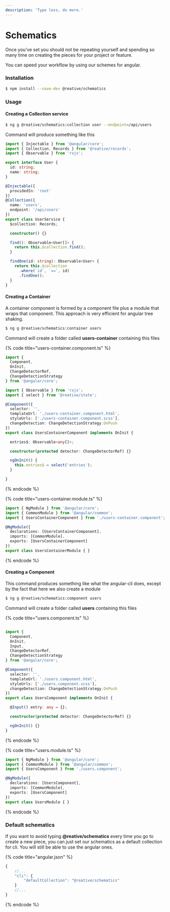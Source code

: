 ```yaml
---
description: 'Type less, do more.'
---
```


# Schematics

Once you’ve set you should not be repeating yourself and spending so many time on creating the pieces for your project or feature.

You can speed your workflow by using our schemes for angular.

### Installation

```bash
$ npm install --save-dev @reative/schematics
```

### Usage

#### Creating a Collection service

```bash
$ ng g @reative/schematics:collection user --endpoint=/api/users
```

Command will produce something like this

```typescript
import { Injectable } from '@angular/core';
import { Collection, Records } from '@reative/records';
import { Observable } from 'rxjs';

export interface User {
  id: string;
  name: string;
}

@Injectable({
  providedIn: 'root'
})
@Collection({
  name: 'users',
  endpoint: '/api/users'
})
export class UserService {
  $collection: Records;

  constructor() {}

  find(): Observable<User[]> {
    return this.$collection.find();
  }

  findOne(id: string): Observable<User> {
    return this.$collection
      .where(`id`, `==`, id)
      .findOne();
  }
}
```



#### Creating a Container

A container component is formed by a component file plus a module that wraps that component. This approach is very efficient for angular tree shaking.

```bash
$ ng g @reative/schematics:container users
```

Command will create a folder called **users-container** containing this files

{% code title="users-container.component.ts" %}
```typescript
import {
  Component,
  OnInit,
  ChangeDetectorRef,
  ChangeDetectionStrategy
} from '@angular/core';

import { Observable } from 'rxjs';
import { select } from '@reative/state';

@Component({
  selector: '',
  templateUrl: './users-container.component.html',
  styleUrls: ['./users-container.component.scss'],
  changeDetection: ChangeDetectionStrategy.OnPush
})
export class UsersContainerComponent implements OnInit {

  entries$: Observable<any[]>;

  constructor(protected detector: ChangeDetectorRef) {}

  ngOnInit() {
    this.entries$ = select('entries');
  }

}

```
{% endcode %}

{% code title="users-container.module.ts" %}
```typescript
import { NgModule } from '@angular/core';
import { CommonModule } from '@angular/common';
import { UsersContainerComponent } from './users-container.component';

@NgModule({
  declarations: [UsersContainerComponent],
  imports: [CommonModule],
  exports: [UsersContainerComponent]
})
export class UsersContainerModule { }
```
{% endcode %}



#### Creating a Component

This command produces something like what the angular-cli does, except by the fact that here we also create a module

```bash
$ ng g @reative/schematics:component users
```

Command will create a folder called **users** containing this files

{% code title="users.component.ts" %}
```typescript

import {
  Component,
  OnInit,
  Input,
  ChangeDetectorRef,
  ChangeDetectionStrategy
} from '@angular/core';

@Component({
  selector: '',
  templateUrl: './users.component.html',
  styleUrls: ['./users.component.scss'],
  changeDetection: ChangeDetectionStrategy.OnPush
})
export class UsersComponent implements OnInit {

  @Input() entry: any = {};

  constructor(protected detector: ChangeDetectorRef) {}

  ngOnInit() {}
}

```
{% endcode %}

{% code title="users.module.ts" %}
```typescript
import { NgModule } from '@angular/core';
import { CommonModule } from '@angular/common';
import { UsersComponent } from './users.component';

@NgModule({
  declarations: [UsersComponent],
  imports: [CommonModule],
  exports: [UsersComponent]
})
export class UsersModule { }
```
{% endcode %}



### Default schematics

If you want to avoid typing **@reative/schematics** every time you go to create a new piece, you can just set our schematics as a default collection for cli. You will still be able to use the angular ones. 

{% code title="angular.json" %}
```javascript
{
    //...
    "cli": {
        "defaultCollection": "@reative/schematics"
    }
    //...
}
```
{% endcode %}

